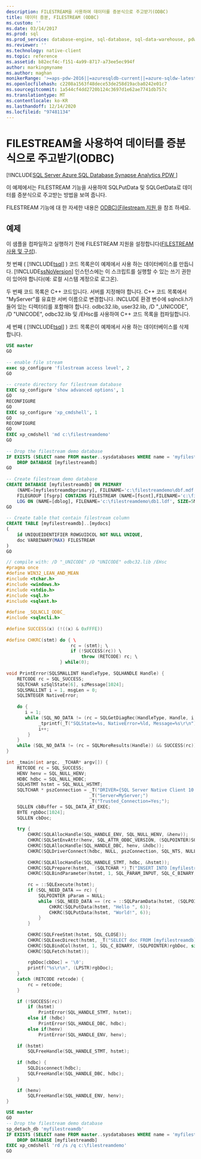 ```yaml
---
description: FILESTREAM을 사용하여 데이터를 증분식으로 주고받기(ODBC)
title: 데이터 증분, FILESTREAM (ODBC)
ms.custom: ''
ms.date: 03/14/2017
ms.prod: sql
ms.prod_service: database-engine, sql-database, sql-data-warehouse, pdw
ms.reviewer: ''
ms.technology: native-client
ms.topic: reference
ms.assetid: b82ecf4c-f151-4a99-8717-a73ee5ec994f
author: markingmyname
ms.author: maghan
monikerRange: '>=aps-pdw-2016||=azuresqldb-current||=azure-sqldw-latest||>=sql-server-2016||>=sql-server-linux-2017||=azuresqldb-mi-current'
ms.openlocfilehash: c2208a1563f48dece53de258d19acba0242e01c7
ms.sourcegitcommit: 1a544cf4dd2720b124c3697d1e62ae7741db757c
ms.translationtype: MT
ms.contentlocale: ko-KR
ms.lasthandoff: 12/14/2020
ms.locfileid: "97481134"
---
```

# <a name="send-and-receive-data-incrementally-with-filestream-odbc"></a>FILESTREAM을 사용하여 데이터를 증분식으로 주고받기(ODBC)
[!INCLUDE[SQL Server Azure SQL Database Synapse Analytics PDW ](../../includes/applies-to-version/sql-asdb-asdbmi-asa-pdw.md)]

  이 예제에서는 FILESTREAM 기능을 사용하여 SQLPutData 및 SQLGetData로 데이터를 증분식으로 주고받는 방법을 보여 줍니다.  
  
 FILESTREAM 기능에 대 한 자세한 내용은 [ODBC&#41;&#40;Filestream 지원 ](../../relational-databases/native-client/odbc/filestream-support-odbc.md)을 참조 하세요.  
  
## <a name="example"></a>예제  
 이 샘플을 컴파일하고 실행하기 전에 FILESTREAM 지원을 설정합니다([FILESTREAM 사용 및 구성](../../relational-databases/blob/enable-and-configure-filestream.md)).  
  
 첫 번째 ( [!INCLUDE[tsql](../../includes/tsql-md.md)] ) 코드 목록은이 예제에서 사용 하는 데이터베이스를 만듭니다. [!INCLUDE[ssNoVersion](../../includes/ssnoversion-md.md)] 인스턴스에는 이 스크립트를 실행할 수 있는 쓰기 권한이 있어야 합니다(예: 로컬 시스템 계정으로 로그온).  
  
 두 번째 코드 목록은 C++ 코드입니다. 서버를 지정해야 합니다. C++ 코드 목록에서 "MyServer"를 유효한 서버 이름으로 변경합니다. INCLUDE 환경 변수에 sqlncli.h가 들어 있는 디렉터리를 포함해야 합니다. odbc32.lib, user32.lib, /D "_UNICODE", /D "UNICODE", odbc32.lib 및 /EHsc를 사용하여 C++ 코드 목록을 컴파일합니다.  
  
 세 번째 ( [!INCLUDE[tsql](../../includes/tsql-md.md)] ) 코드 목록은이 예제에서 사용 하는 데이터베이스를 삭제 합니다.  
  
```sql
USE master  
GO  
  
-- enable file stream  
exec sp_configure 'filestream access level', 2  
GO  
  
-- create directory for filestream database  
EXEC sp_configure 'show advanced options', 1  
GO  
RECONFIGURE  
GO  
EXEC sp_configure 'xp_cmdshell', 1  
GO  
RECONFIGURE  
GO  
EXEC xp_cmdshell 'md c:\filestreamdemo'  
GO  
  
-- Drop the filestream demo database  
IF EXISTS (SELECT name FROM master..sysdatabases WHERE name = 'myfilestreamdb')  
    DROP DATABASE [myfilestreamdb]  
GO  
  
-- Create filestream demo database  
CREATE DATABASE [myfilestreamdb] ON PRIMARY  
    (NAME=[myfilestreamdbprimary], FILENAME='c:\filestreamdemo\dbf.mdf'),  
    FILEGROUP [fsgrp] CONTAINS FILESTREAM (NAME=[fscnt],FILENAME='c:\filestreamdemo\fscnt')  
    LOG ON (NAME=[dblog], FILENAME='c:\filestreamdemo\db1.ldf', SIZE=5MB, MAXSIZE=3000MB, FILEGROWTH=5MB)  
GO  
  
-- Create table that contain filestream column  
CREATE TABLE [myfilestreamdb]..[mydocs]  
(  
    id UNIQUEIDENTIFIER ROWGUIDCOL NOT NULL UNIQUE,  
    doc VARBINARY(MAX) FILESTREAM  
)  
GO  
```  
  
```cpp
// compile with: /D "_UNICODE" /D "UNICODE" odbc32.lib /EHsc  
#pragma once  
#define WIN32_LEAN_AND_MEAN  
#include <tchar.h>  
#include <windows.h>  
#include <stdio.h>  
#include <sql.h>  
#include <sqlext.h>  
  
#define _SQLNCLI_ODBC_  
#include <sqlncli.h>  
  
#define SUCCESS(x) (!((x) & 0xFFFE))  
  
#define CHKRC(stmt) do { \  
                        rc = (stmt); \  
                        if (!SUCCESS(rc)) \  
                            throw (RETCODE) rc; \  
                    } while(0);  
  
void PrintError(SQLSMALLINT HandleType, SQLHANDLE Handle) {  
    RETCODE rc = SQL_SUCCESS;  
    SQLTCHAR szSqlState[6], szMessage[1024];  
    SQLSMALLINT i = 1, msgLen = 0;  
    SQLINTEGER NativeError;  
  
    do {  
       i = 1;  
       while (SQL_NO_DATA != (rc = SQLGetDiagRec(HandleType, Handle, i, szSqlState, &NativeError, szMessage, sizeof(szMessage)/sizeof(SQLTCHAR), &msgLen)) && SUCCESS(rc)) {  
            _tprintf(_T("SQLState=%s, NativeError=%ld, Message=%s\r\n"), szSqlState, NativeError, szMessage);  
            i++;  
        }  
    }   
    while (SQL_NO_DATA != (rc = SQLMoreResults(Handle)) && SUCCESS(rc));  
}  
  
int _tmain(int argc, _TCHAR* argv[]) {  
    RETCODE rc = SQL_SUCCESS;  
    HENV henv = SQL_NULL_HENV;  
    HDBC hdbc = SQL_NULL_HDBC;  
    SQLHSTMT hstmt = SQL_NULL_HSTMT;  
    SQLTCHAR * pszConnection = _T("DRIVER={SQL Server Native Client 10.0};")  
                               _T("Server=MyServer;")  
                               _T("Trusted_Connection=Yes;");  
    SQLLEN cbBuffer = SQL_DATA_AT_EXEC;  
    BYTE rgbDoc[1024];  
    SQLLEN cbDoc;  
  
    try {  
        CHKRC(SQLAllocHandle(SQL_HANDLE_ENV, SQL_NULL_HENV, &henv));  
        CHKRC(SQLSetEnvAttr(henv, SQL_ATTR_ODBC_VERSION, (SQLPOINTER)SQL_OV_ODBC3, 0));  
        CHKRC(SQLAllocHandle(SQL_HANDLE_DBC, henv, &hdbc));  
        CHKRC(SQLDriverConnect(hdbc, NULL, pszConnection, SQL_NTS, NULL, 0, NULL, SQL_DRIVER_NOPROMPT));  
  
        CHKRC(SQLAllocHandle(SQL_HANDLE_STMT, hdbc, &hstmt));  
        CHKRC(SQLPrepare(hstmt,  (SQLTCHAR *)_T("INSERT INTO [myfilestreamdb]..[mydocs] VALUES(newid(), ?)"), SQL_NTS));  
        CHKRC(SQLBindParameter(hstmt, 1, SQL_PARAM_INPUT, SQL_C_BINARY, SQL_VARBINARY, SQL_SS_LENGTH_UNLIMITED, 0, (SQLPOINTER)1, 0, &cbBuffer));  
  
        rc = ::SQLExecute(hstmt);  
        if (SQL_NEED_DATA == rc) {  
            SQLPOINTER pParam = NULL;  
            while (SQL_NEED_DATA == (rc = ::SQLParamData(hstmt, (SQLPOINTER *)&pParam))) {  
                CHKRC(SQLPutData(hstmt, "Hello ", 6));  
                CHKRC(SQLPutData(hstmt, "World!", 6));  
            }  
        }  
  
        CHKRC(SQLFreeStmt(hstmt, SQL_CLOSE));  
        CHKRC(SQLExecDirect(hstmt, _T("SELECT doc FROM [myfilestreamdb]..[mydocs]"), SQL_NTS));  
        CHKRC(SQLBindCol(hstmt, 1, SQL_C_BINARY, (SQLPOINTER)rgbDoc, sizeof(rgbDoc), &cbDoc));  
        CHKRC(SQLFetch(hstmt));  
  
        rgbDoc[cbDoc] = '\0';  
        printf("%s\r\n", (LPSTR)rgbDoc);  
    }  
    catch (RETCODE retcode) {  
        rc = retcode;  
    }  
  
    if (!SUCCESS(rc))  
        if (hstmt)  
            PrintError(SQL_HANDLE_STMT, hstmt);  
        else if (hdbc)  
            PrintError(SQL_HANDLE_DBC, hdbc);  
        else if(henv)  
            PrintError(SQL_HANDLE_ENV, henv);  
  
    if (hstmt)  
        SQLFreeHandle(SQL_HANDLE_STMT, hstmt);  
  
    if (hdbc) {  
        SQLDisconnect(hdbc);  
        SQLFreeHandle(SQL_HANDLE_DBC, hdbc);  
    }  
  
    if (henv)  
        SQLFreeHandle(SQL_HANDLE_ENV, henv);  
}  
```  
  
```sql
USE master  
GO  
-- Drop the filestream demo database  
sp_detach_db 'myfilestreamdb'  
IF EXISTS (SELECT name FROM master..sysdatabases WHERE name = 'myfilestreamdb')  
    DROP DATABASE [myfilestreamdb]  
EXEC xp_cmdshell 'rd /s /q c:\filestreamdemo'  
GO  
```  
  
  
